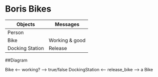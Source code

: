 # Boris Bikes

| Objects | Messages |
|--|--|
| Person | |
| Bike | Working & good |
| Docking Station | Release |

##Diagram

Bike <-- working? --> true/false
DockingStation <-- release_bike --> a Bike